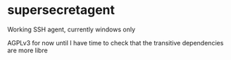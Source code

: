 # supersecretagent

Working SSH agent, currently windows only

AGPLv3 for now until I have time to check that the transitive dependencies are more libre
